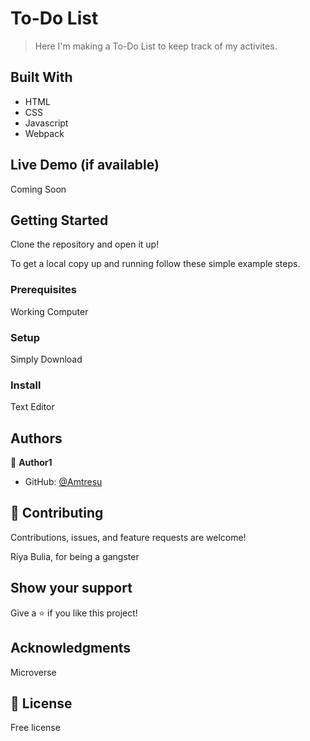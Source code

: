 # To-Do List

> Here I'm making a To-Do List to keep track of my activites. 


## Built With

- HTML
- CSS
- Javascript
- Webpack

## Live Demo (if available)

Coming Soon
 

## Getting Started

Clone the repository and open it up!



To get a local copy up and running follow these simple example steps.

### Prerequisites
Working Computer
### Setup
Simply Download
### Install
Text Editor



## Authors

👤 **Author1**

- GitHub: [@Amtresu](https://github.com/Amtresu)

## 🤝 Contributing

Contributions, issues, and feature requests are welcome!

Riya Bulia, for being a gangster


## Show your support

Give a ⭐️ if you like this project!

## Acknowledgments

Microverse
## 📝 License

Free license 